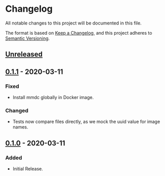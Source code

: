 # Changelog

All notable changes to this project will be documented in this file.

The format is based on [Keep a Changelog](https://keepachangelog.com/en/1.0.0/),
and this project adheres to [Semantic Versioning](https://semver.org/spec/v2.0.0.html).

## [Unreleased]

## [0.1.1] - 2020-03-11
### Fixed
- Install mmdc globally in Docker image. 

### Changed
- Tests now compare files directly, as we mock the uuid value for image names.

## [0.1.0] - 2020-03-11
### Added
- Initial Release.

[Unreleased]: https://gitlab.com/hmajid2301/markdown-mermaid-to-images/-/compare/release%2F0.1.1...master
[0.1.1]: https://gitlab.com/hmajid2301/markdown-mermaid-to-images/-/compare/release%2F0.1.0...0.1.1
[0.1.0]: https://gitlab.com/hmajid2301/markdown-mermaid-to-images/-/tags/release%2F0.1.0
